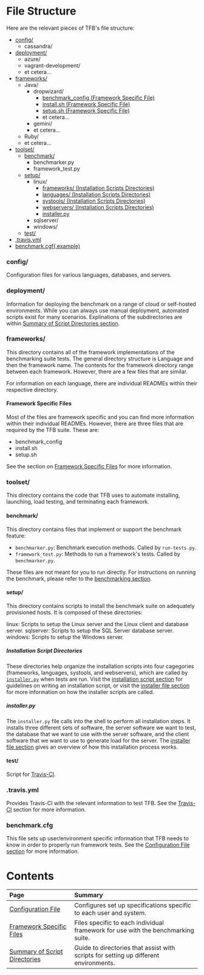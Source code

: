 # File Structure

Here are the relevant pieces of TFB's file structure:

* [config/](#config)
    * cassandra/
* [deployment/](#deployment)
    * azure/
    * vagrant-development/
    * et cetera...
* [frameworks/](#frameworks)
    * Java/
        * dropwizard/
            * [benchmark_config (Framework Specific File)](#framework-specific-files)
            * [install.sh (Framework Specific File)](#framework-specific-files)
            * [setup.sh (Framework Specific File)](#framework-specific-files)
            * et cetera...
        * gemini/
        * et cetera...
    * Ruby/
    * et cetera...
* [toolset/](#toolset)
    * [benchmark/](#benchmark)
        * benchmarker.py
        * framework_test.py
    * [setup/](#setup)
        * linux/
            * [frameworks/ (Installation Scripts Directories)](#installation-script-directories)
            * [languages/ (Installation Scripts Directories)](#installation-script-directories)
            * [systools/ (Installation Scripts Directories)](#installation-script-directories)
            * [webservers/ (Installation Scripts Directories)](#installation-script-directories)
            * [installer.py](#installerpy)
        * sqlserver/
        * windows/
    * [test/](#test)
* [.travis.yml](#travisyml)
* [benchmark.cgf(.example)](#benchmarkcfg)

### config/

Configuration files for various languages, databases, and servers.

### deployment/

Information for deploying the benchmark on a range of cloud or 
self-hosted environments. While you can always use manual deployment, 
automated scripts exist for many scenarios. Explinations of the 
subdirectories are within 
[Summary of Script Directories section](Codebase/Summary-of-Script-Directories).

### frameworks/

This directory contains all of the framework implementations of the 
benchmarking suite tests. The general directory structure is Language 
and then the framework name. The contents for the framework directory 
range between each framework. However, there are a few files that are 
similar. 

For information on each language, there are individual READMEs within 
their respective directory. 

#### Framework Specific Files

Most of the files are framework specific and you can find more 
information within their individual READMEs. However, there are three 
files that are required by the TFB suite. These are:

* benchmark_config
* install.sh
* setup.sh

See the section on [Framework Specific Files](Codebase/Framework-Files) 
for more information.

### toolset/

This directory contains the code that TFB uses to automate installing, 
launching, load testing, and terminating each framework.

#### benchmark/

This directory contains files that implement or support the benchmark feature:

* `benchmarker.py`: Benchmark execution methods. Called by `run-tests.py`.
* `framework_test.py`: Methods to run a framework's tests. Called by `benchmarker.py`.

These files are not meant for you to run directly. For instructions on running the 
benchmark, please refer to the [benchmarking section](Benchmarking).

#### setup/

This directory contains scripts to install the benchmark suite on adequately 
provisioned hosts. It is composed of these directories:

linux: Scripts to setup the Linux server and the Linux client and database server.
sqlserver: Scripts to setup the SQL Server database server.
windows: Scripts to setup the Windows server.

##### Installation Script Directories

These directories help organize the installation scripts into four 
cagegories (frameworks, languages, systools, and webservers), 
which are called by [`installer.py`](#installerpy) when tests are run. 
Visit the [installation script section](Development/Add-Benchmark-Scripts#installation-scripts) 
for guidelines on writing an installation script, or visit the 
[installer file section](Codebase/SetupFiles#installer-file) for 
more information on how the installer scripts are called.

##### installer.py

The `installer.py` file calls into the shell to perform all installation steps. 
It installs three different sets of software, the server software we want to 
test, the database that we want to use with the server software, and the client 
software that we want to use to generate load for the server. The 
[installer file section](Codebase/SetupFiles#installer-file) gives 
an overview of how this installation process works.

#### test/

Script for [Travis-CI](Project-Information/Travis-CI).

### .travis.yml

Provides Travis-CI with the relevant information to test TFB. See the 
[Travis-CI](Project-Information/Travis-CI) section for more information.

### benchmark.cfg

This file sets up user/environment specific information that TFB needs to 
know in order to properly run framework tests. See the 
[Configuration File section](Codebase/Configuration-File) for more information.

# Contents

| Page | Summary |
|:---- |:------- |
[Configuration File](Codebase/Configuration-File) | Configures set up specifications specific to each user and system.
[Framework Specific Files](Codebase/Framework-Files) | Files specific to each individual framework for use with the benchmarking suite.
[Summary of Script Directories](Codebase/Summary-of-Script-Directories) | Guide to directories that assist with scripts for setting up different environments.
